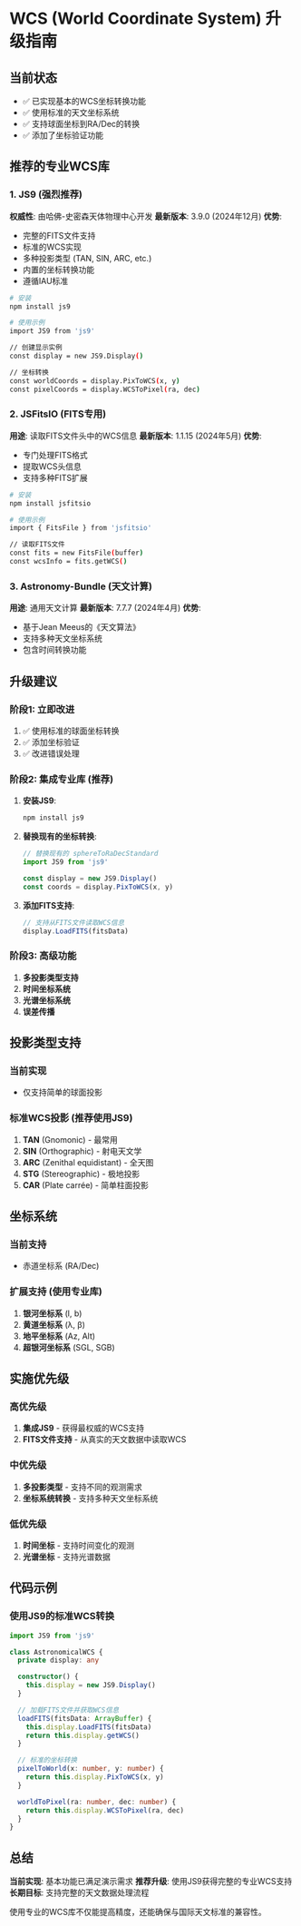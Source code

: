 # WCS (World Coordinate System) 升级指南

## 当前状态

- ✅ 已实现基本的WCS坐标转换功能
- ✅ 使用标准的天文坐标系统
- ✅ 支持球面坐标到RA/Dec的转换
- ✅ 添加了坐标验证功能

## 推荐的专业WCS库

### 1. JS9 (强烈推荐)

**权威性**: 由哈佛-史密森天体物理中心开发
**最新版本**: 3.9.0 (2024年12月)
**优势**:

- 完整的FITS文件支持
- 标准的WCS实现
- 多种投影类型 (TAN, SIN, ARC, etc.)
- 内置的坐标转换功能
- 遵循IAU标准

```bash
# 安装
npm install js9

# 使用示例
import JS9 from 'js9'

// 创建显示实例
const display = new JS9.Display()

// 坐标转换
const worldCoords = display.PixToWCS(x, y)
const pixelCoords = display.WCSToPixel(ra, dec)
```

### 2. JSFitsIO (FITS专用)

**用途**: 读取FITS文件头中的WCS信息
**最新版本**: 1.1.15 (2024年5月)
**优势**:

- 专门处理FITS格式
- 提取WCS头信息
- 支持多种FITS扩展

```bash
# 安装
npm install jsfitsio

# 使用示例
import { FitsFile } from 'jsfitsio'

// 读取FITS文件
const fits = new FitsFile(buffer)
const wcsInfo = fits.getWCS()
```

### 3. Astronomy-Bundle (天文计算)

**用途**: 通用天文计算
**最新版本**: 7.7.7 (2024年4月)
**优势**:

- 基于Jean Meeus的《天文算法》
- 支持多种天文坐标系统
- 包含时间转换功能

## 升级建议

### 阶段1: 立即改进

1. ✅ 使用标准的球面坐标转换
2. ✅ 添加坐标验证
3. ✅ 改进错误处理

### 阶段2: 集成专业库 (推荐)

1. **安装JS9**:

   ```bash
   npm install js9
   ```

2. **替换现有的坐标转换**:

   ```typescript
   // 替换现有的 sphereToRaDecStandard
   import JS9 from 'js9'

   const display = new JS9.Display()
   const coords = display.PixToWCS(x, y)
   ```

3. **添加FITS支持**:
   ```typescript
   // 支持从FITS文件读取WCS信息
   display.LoadFITS(fitsData)
   ```

### 阶段3: 高级功能

1. **多投影类型支持**
2. **时间坐标系统**
3. **光谱坐标系统**
4. **误差传播**

## 投影类型支持

### 当前实现

- 仅支持简单的球面投影

### 标准WCS投影 (推荐使用JS9)

1. **TAN** (Gnomonic) - 最常用
2. **SIN** (Orthographic) - 射电天文学
3. **ARC** (Zenithal equidistant) - 全天图
4. **STG** (Stereographic) - 极地投影
5. **CAR** (Plate carrée) - 简单柱面投影

## 坐标系统

### 当前支持

- 赤道坐标系 (RA/Dec)

### 扩展支持 (使用专业库)

1. **银河坐标系** (l, b)
2. **黄道坐标系** (λ, β)
3. **地平坐标系** (Az, Alt)
4. **超银河坐标系** (SGL, SGB)

## 实施优先级

### 高优先级

1. **集成JS9** - 获得最权威的WCS支持
2. **FITS文件支持** - 从真实的天文数据中读取WCS

### 中优先级

1. **多投影类型** - 支持不同的观测需求
2. **坐标系统转换** - 支持多种天文坐标系统

### 低优先级

1. **时间坐标** - 支持时间变化的观测
2. **光谱坐标** - 支持光谱数据

## 代码示例

### 使用JS9的标准WCS转换

```typescript
import JS9 from 'js9'

class AstronomicalWCS {
  private display: any

  constructor() {
    this.display = new JS9.Display()
  }

  // 加载FITS文件并获取WCS信息
  loadFITS(fitsData: ArrayBuffer) {
    this.display.LoadFITS(fitsData)
    return this.display.getWCS()
  }

  // 标准的坐标转换
  pixelToWorld(x: number, y: number) {
    return this.display.PixToWCS(x, y)
  }

  worldToPixel(ra: number, dec: number) {
    return this.display.WCSToPixel(ra, dec)
  }
}
```

## 总结

**当前实现**: 基本功能已满足演示需求
**推荐升级**: 使用JS9获得完整的专业WCS支持
**长期目标**: 支持完整的天文数据处理流程

使用专业的WCS库不仅能提高精度，还能确保与国际天文标准的兼容性。
